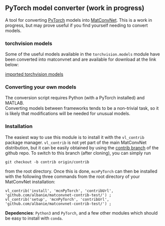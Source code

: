 PyTorch model converter (work in progress)
---

A tool for converting [PyTorch](https://github.com/pytorch/pytorch) models into [MatConvNet](https://github.com/vlfeat/matconvnet). This is a work in progress, but may prove useful if you find yourself needing to convert models.

### torchvision models

Some of the useful models available in the `torchvision.models` module 
have been converted into matconvnet and are available for download at the link
below: 

[imported torchvision models](http://www.robots.ox.ac.uk/~albanie/models.html#pytorch-models)

### Converting your own models

The conversion script requires Python (with a PyTorch installed) and MATLAB.  
Converting models between frameworks tends to be a non-trivial task, so it is likely
that modifications will be needed for unusual models.

### Installation

The easiest way to use this module is to install it with the `vl_contrib` 
package manager. `vl_contrib` is not yet part of the main MatConvNet 
distribution, but it can be easily obtained by using the 
[contrib branch](https://github.com/vlfeat/matconvnet/tree/contrib) of the 
github repo. To switch to this branch (after cloning), you can simply run 

`git checkout -b contrib origin/contrib`

from the root directory. Once this is done, `mcnPyTorch` can then be installed 
with the following three commands from the root directory of your MatConvNet 
installation:

```
vl_contrib('install', 'mcnPyTorch', 'contribUrl', 'github.com/albanie/matconvnet-contrib-test/') ;
vl_contrib('setup', 'mcnPyTorch', 'contribUrl', 'github.com/albanie/matconvnet-contrib-test/') ;
```

**Depedencies**: `Python3` and `PyTorch`, and a few other modules which should be easy to install with `conda`.

